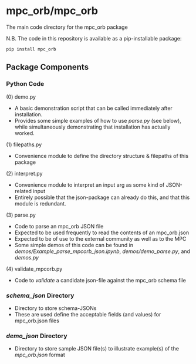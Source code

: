 # mpc_orb/mpc_orb

The main code directory for the mpc_orb package

N.B. The code in this repository is available as a pip-installable package:
```
pip install mpc_orb
```

## Package Components

### Python Code

(0) demo.py
 - A basic demonstration script that can be called immediately after installation. 
 - Provides some simple examples of how to use *parse.py* (see below), while simultaneously demonstrating that installation has actually worked.

(1) filepaths.py
 - Convenience module to define the directory structure & filepaths of this package

(2) interpret.py
 - Convenience module to interpret an input arg as some kind of JSON-related input
 - Entirely possible that the json-package can already do this, and that this module is redundant. 

(3) parse.py
 - Code to parse an mpc_orb JSON file
 - Expected to be used frequently to read the contents of an mpc_orb.json
 - Expected to be of use to the external community as well as to the MPC
 - Some simple demos of this code can be found in *demos/Example_parse_mpcorb_json.ipynb*, *demos/demo_parse.py*, and *demos.py*

(4) validate_mpcorb.py
 - Code to *validate* a candidate json-file against the mpc_orb schema file


### *schema_json* Directory

 - Directory to store schema-JSONs 
 - These are used define the acceptable fields (and values) for mpc_orb.json files


### *demo_json* Directory

- Directory to store sample JSON file(s) to illustrate example(s) of the *mpc_orb.json* format 
